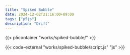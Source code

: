 ```yaml
---
title: "Spiked Bubble"
date: 2024-12-02T21:16:00+09:00
tags: ["p5js"]
description: "Drift"
---
```


{{< p5container "works/spiked-bubble/" >}}

{{< code-external "works/spiked-bubble/script.js" "js" >}}

